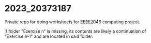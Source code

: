 # 2023_20373187
Private repo for doing worksheets for EEEE2046 computing project.

if folder "Exercise n" is missing, its contents are likely a continuation of "Exercise n-1" and are located in said folder.
